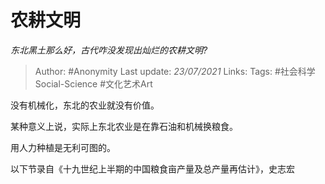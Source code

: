 # 农耕文明
*东北黑土那么好，古代咋没发现出灿烂的农耕文明?*

> Author: #Anonymity
Last update: *23/07/2021* 
Links:
Tags: #社会科学Social-Science #文化艺术Art 

 
没有机械化，东北的农业就没有价值。

某种意义上说，实际上东北农业是在靠石油和机械换粮食。

用人力种植是无利可图的。

以下节录自《十九世纪上半期的中国粮食亩产量及总产量再估计》，史志宏


 
